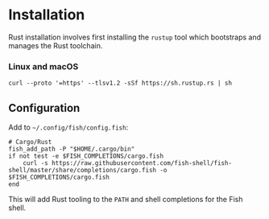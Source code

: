 # Installation

Rust installation involves first installing the `rustup` tool which bootstraps and manages the Rust toolchain.
### Linux and macOS

```fish
curl --proto '=https' --tlsv1.2 -sSf https://sh.rustup.rs | sh
```

## Configuration

Add to `~/.config/fish/config.fish`:

```fish
# Cargo/Rust
fish_add_path -P "$HOME/.cargo/bin"
if not test -e $FISH_COMPLETIONS/cargo.fish
    curl -s https://raw.githubusercontent.com/fish-shell/fish-shell/master/share/completions/cargo.fish -o $FISH_COMPLETIONS/cargo.fish
end
```

This will add Rust tooling to the `PATH` and shell completions for the Fish shell.